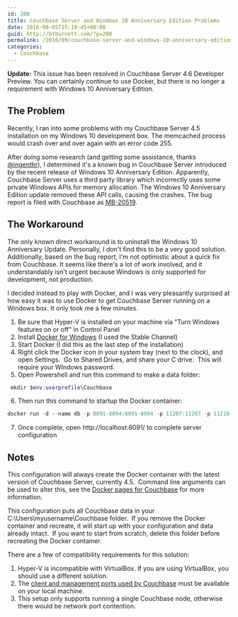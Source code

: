 ```yaml
---
id: 200
title: Couchbase Server and Windows 10 Anniversary Edition Problems
date: 2016-09-05T15:19:45+00:00
guid: http://btburnett.com/?p=200
permalink: /2016/09/couchbase-server-and-windows-10-anniversary-edition-problems.html
categories:
  - Couchbase
---
```

**Update:** This issue has been resolved in Couchbase Server 4.6 Developer Preview. You can certainly continue to use Docker, but there is no longer a requirement with Windows 10 Anniversary Edition.

## The Problem

Recently, I ran into some problems with my Couchbase Server 4.5 installation on my Windows 10 development box. The memcached process would crash over and over again with an error code 255.

After doing some research (and getting some assistance, thanks [@ingenthr](https://twitter.com/ingenthr)), I determined it's a known bug in Couchbase Server introduced by the recent release of Windows 10 Anniversary Edition. Apparently, Couchbase Server uses a third party library which incorrectly uses some private Windows APIs for memory allocation. The Windows 10 Anniversary Edition update removed these API calls, causing the crashes. The bug report is filed with Couchbase as [MB-20519](https://issues.couchbase.com/browse/MB-20519).

## The Workaround

The only known direct workaround is to uninstall the Windows 10 Anniversary Update. Personally, I don't find this to be a very good solution. Additionally, based on the bug report, I'm not optimistic about a quick fix from Couchbase. It seems like there's a lot of work involved, and it understandably isn't urgent because Windows is only supported for development, not production.

I decided instead to play with Docker, and I was very pleasantly surprised at how easy it was to use Docker to get Couchbase Server running on a Windows box. It only took me a few minutes.

1. Be sure that Hyper-V is installed on your machine via "Turn Windows features on or off" in Control Panel
2. Install [Docker for Windows](https://docs.docker.com/docker-for-windows/) (I used the Stable Channel)
3. Start Docker (I did this as the last step of the installation)
4. Right click the Docker icon in your system tray (next to the clock), and open Settings.  Go to Shared Drives, and share your C drive.  This will require your WIndows password.
5. Open Powershell and run this command to make a data folder:

```powershell
 mkdir $env:userprofile\Couchbase
```

6. Then run this command to startup the Docker container:

```powershell
docker run -d --name db -p 8091-8094:8091-8094 -p 11207:11207 -p 11210-11211:11210-11211 -p 18091-18093:18091-18093 -v $env:userprofile/Couchbase:/opt/couchbase/var couchbase
```

7. Once complete, open http://localhost:8091/ to complete server configuration

## Notes

This configuration will always create the Docker container with the latest version of Couchbase Server, currently 4.5.  Command line arguments can be used to alter this, see the [Docker pages for Couchbase](https://hub.docker.com/r/library/couchbase/) for more information.

This configuration puts all Couchbase data in your C:\Users\myusername\Couchbase folder.  If you remove the Docker container and recreate, it will start up with your configuration and data already intact.  If you want to start from scratch, delete this folder before recreating the Docker container.

There are a few of compatibility requirements for this solution:

1. Hyper-V is incompatible with VirtualBox. If you are using VirtualBox, you should use a different solution.
2. The [client and management ports used by Couchbase](http://developer.couchbase.com/documentation/server/current/install/install-ports.html) must be available on your local machine.
3. This setup only supports running a single Couchbase node, otherwise there would be network port contention.
